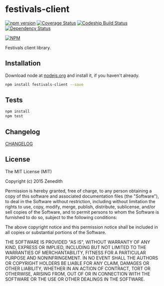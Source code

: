 # festivals-client

[![npm version](https://badge.fury.io/js/festivals-client.svg)](http://badge.fury.io/js/festivals-client)
[![Coverage Status](https://coveralls.io/repos/festivals-platform/npm-festivals-client/badge.svg?branch=master)](https://coveralls.io/r/festivals-platform/npm-festivals-client?branch=master)
[![Codeship Build Status](https://codeship.com/projects/0d2f22d0-d89f-0132-0797-56577b4e3777/status)](https://codeship.com/projects/78888)
[![Dependency Status](https://david-dm.org/festivals-platform/npm-festivals-client.svg)](https://david-dm.org/festivals-platform/npm-festivals-client)

[![NPM](https://nodei.co/npm/festivals-client.png)](https://nodei.co/npm/festivals-client/)

Festivals client library.

## Installation

Download node at [nodejs.org](http://nodejs.org) and install it, if you haven't already.

```sh
npm install festivals-client --save
```


## Tests

```sh
npm install
npm test
```

## Changelog

[CHANGELOG](CHANGELOG.md)


## License
The MIT License (MIT)

Copyright (c) 2015 Zenedith

Permission is hereby granted, free of charge, to any person obtaining a copy
of this software and associated documentation files (the "Software"), to deal
in the Software without restriction, including without limitation the rights
to use, copy, modify, merge, publish, distribute, sublicense, and/or sell
copies of the Software, and to permit persons to whom the Software is
furnished to do so, subject to the following conditions:

The above copyright notice and this permission notice shall be included in all
copies or substantial portions of the Software.

THE SOFTWARE IS PROVIDED "AS IS", WITHOUT WARRANTY OF ANY KIND, EXPRESS OR
IMPLIED, INCLUDING BUT NOT LIMITED TO THE WARRANTIES OF MERCHANTABILITY,
FITNESS FOR A PARTICULAR PURPOSE AND NONINFRINGEMENT. IN NO EVENT SHALL THE
AUTHORS OR COPYRIGHT HOLDERS BE LIABLE FOR ANY CLAIM, DAMAGES OR OTHER
LIABILITY, WHETHER IN AN ACTION OF CONTRACT, TORT OR OTHERWISE, ARISING FROM,
OUT OF OR IN CONNECTION WITH THE SOFTWARE OR THE USE OR OTHER DEALINGS IN THE
SOFTWARE.